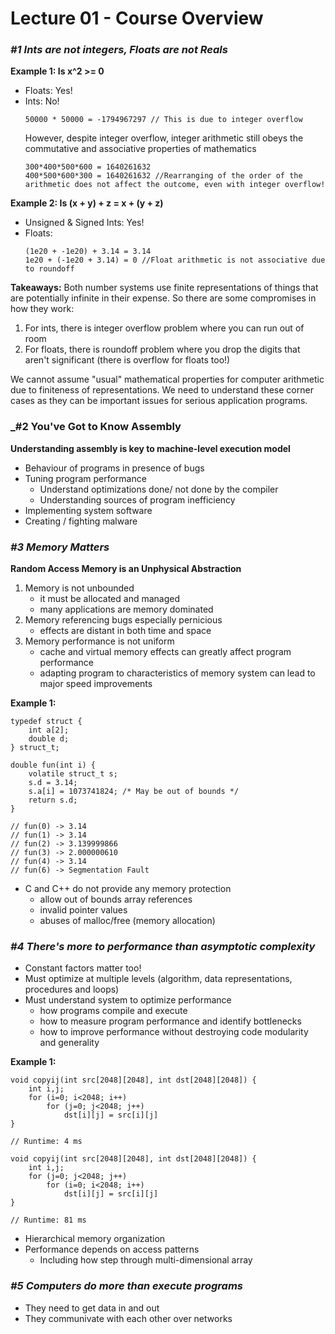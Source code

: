 # Lecture 01 - Course Overview

### _#1 Ints are not integers, Floats are not Reals_
**Example 1: Is x^2 >= 0**
- Floats: Yes!
- Ints: No!
    ```
    50000 * 50000 = -1794967297 // This is due to integer overflow
    ```
    However, despite integer overflow, integer arithmetic still obeys the commutative and associative properties of mathematics
    ```
    300*400*500*600 = 1640261632
    400*500*600*300 = 1640261632 //Rearranging of the order of the arithmetic does not affect the outcome, even with integer overflow!
    ```

**Example 2: Is (x + y) + z = x + (y + z)**
- Unsigned & Signed Ints: Yes!
- Floats:
    ```
    (1e20 + -1e20) + 3.14 = 3.14
    1e20 + (-1e20 + 3.14) = 0 //Float arithmetic is not associative due to roundoff
    ```
**Takeaways:**
Both number systems use finite representations of things that are potentially infinite in their expense. So there are some compromises in how they work:

1. For ints, there is integer overflow problem where you can run out of room
2. For floats, there is roundoff problem where you drop the digits that aren't significant (there is overflow for floats too!)

We cannot assume "usual" mathematical properties for computer arithmetic due to finiteness of representations. We need to understand these corner cases as they can be important issues for serious application programs.

### _#2 You've Got to Know Assembly
**Understanding assembly is key to machine-level execution model**
- Behaviour of programs in presence of bugs
- Tuning program performance
    - Understand optimizations done/ not done by the compiler
    - Understanding sources of program inefficiency
- Implementing system software
- Creating / fighting malware

### _#3 Memory Matters_
**Random Access Memory is an Unphysical Abstraction**
1. Memory is not unbounded
    - it must be allocated and managed
    - many applications are memory dominated
2. Memory referencing bugs especially pernicious
    - effects are distant in both time and space
3. Memory performance is not uniform
    - cache and virtual memory effects can greatly affect program performance
    - adapting program to characteristics of memory system can lead to major speed improvements
    
**Example 1:**
```
typedef struct {
	int a[2];
	double d;
} struct_t;

double fun(int i) {
	volatile struct_t s;
	s.d = 3.14;
	s.a[i] = 1073741824; /* May be out of bounds */
	return s.d;
}

// fun(0) -> 3.14
// fun(1) -> 3.14
// fun(2) -> 3.139999866
// fun(3) -> 2.000000610
// fun(4) -> 3.14
// fun(6) -> Segmentation Fault
```
- C and C++ do not provide any memory protection
    - allow out of bounds array references
    - invalid pointer values
    - abuses of malloc/free (memory allocation)

### _#4 There's more to performance than asymptotic complexity_
- Constant factors matter too!
- Must optimize at multiple levels (algorithm, data representations, procedures and loops)
- Must understand system to optimize performance
    - how programs compile and execute
    - how to measure program performance and identify bottlenecks
    - how to improve performance without destroying code modularity and generality

**Example 1:**
```
void copyij(int src[2048][2048], int dst[2048][2048]) {
	int i,j;
	for (i=0; i<2048; i++)
		for (j=0; j<2048; j++)
			dst[i][j] = src[i][j]
}

// Runtime: 4 ms

void copyij(int src[2048][2048], int dst[2048][2048]) {
	int i,j;
	for (j=0; j<2048; j++)
		for (i=0; i<2048; i++)
			dst[i][j] = src[i][j]
}

// Runtime: 81 ms
```
- Hierarchical memory organization
- Performance depends on access patterns
    - Including how step through multi-dimensional array

### _#5 Computers do more than execute programs_
- They need to get data in and out
- They communivate with each other over networks
